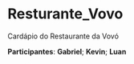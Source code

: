 # Resturante_Vovo
Cardápio do Restaurante da Vovó

**Participantes**:
**Gabriel**;
**Kevin**;
**Luan**
